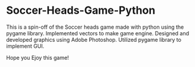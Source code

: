 # Soccer-Heads-Game-Python

This is a spin-off of the Soccer heads game made with python using the pygame library. Implemented vectors to make game engine. 
Designed and developed graphics using Adobe Photoshop. Utilized pygame library to implement GUI.

Hope you Ejoy this game!
